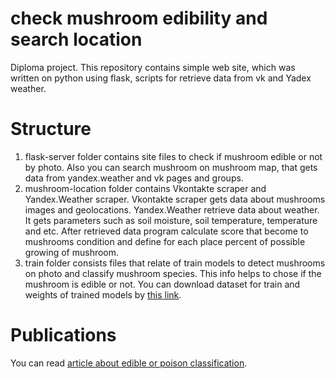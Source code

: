 # check mushroom edibility and search location
Diploma project. This repository contains simple web site, which was written on python using flask, scripts for retrieve data from vk and Yadex weather.

# Structure 
 1. flask-server folder contains site files to check if mushroom edible or not by photo. Also you can search mushroom on mushroom map, that gets data from yandex.weather and vk pages and groups.
 2. mushroom-location folder contains Vkontakte scraper and Yandex.Weather scraper. Vkontakte scraper gets data about mushrooms images and geolocations.
Yandex.Weather retrieve data about weather. It gets parameters such as soil moisture, soil temperature, temperature and etc. After retrieved data program calculate score that become to mushrooms condition and define for each place percent of possible growing of mushroom.
 3. train folder consists files that relate of train models to detect mushrooms on photo and classify mushroom species. This info helps to chose if the mushroom is edible or not.
You can download dataset for train and weights of trained models by [this link](https://drive.google.com/drive/folders/1-E2Co9ZdZYGQk-G4aeE_QWtv4Mu30pLJ?usp=sharing).

# Publications
You can read [article about edible or poison classification](https://www.elibrary.ru/item.asp?id=48512867&pff=1).

